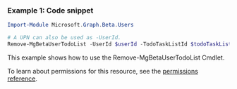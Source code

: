 ### Example 1: Code snippet

```powershellImport-Module Microsoft.Graph.Beta.Users

# A UPN can also be used as -UserId.
Remove-MgBetaUserTodoList -UserId $userId -TodoTaskListId $todoTaskListId
```
This example shows how to use the Remove-MgBetaUserTodoList Cmdlet.
To learn about permissions for this resource, see the [permissions reference](/graph/permissions-reference).

